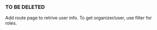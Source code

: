 ### TO BE DELETED

Add route page to retrive user info.
To get organizer/user, use filter for roles.
